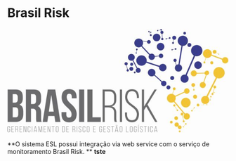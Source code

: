 <!-- TITLE: Integração Brasil Risk -->
<!-- SUBTITLE: A quick summary of Integracao Brasil Risk -->

# Brasil Risk
![Logo Final 2](/uploads/logo-final-2.jpg "Logo Final 2")

**O sistema ESL possui integração via web service com o serviço de monitoramento Brasil Risk.
**
**tste**